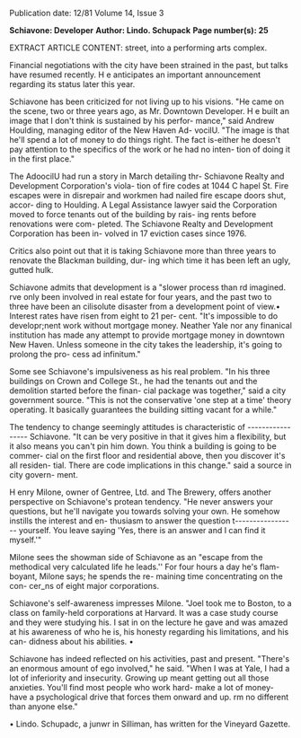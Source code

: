 Publication date: 12/81
Volume 14, Issue 3

**Schiavone: Developer**
**Author: Lindo. Schupack**
**Page number(s): 25**

EXTRACT ARTICLE CONTENT:
street, into a performing arts complex. 

Financial negotiations with the city 
have been strained in the past, but talks 
have resumed recently. H e anticipates 
an important announcement regarding 
its status later this year. 

Schiavone has been criticized for not 
living up to his visions. 
"He came on the scene, two or three 
years 
ago, 
as Mr. 
Downtown 
Developer. H e built an image that I 
don't think is sustained by his perfor-
mance," said Andrew Houlding, 
managing editor of the New Haven Ad-
vocilU. 
"The image is that he'll spend a lot of 
money to do things right. The fact 
is-either he doesn't pay attention to the 
specifics of the work or he had no inten-
tion of doing it in the first place." 

The AdoocilU had run a story in 
March detailing thr- Schiavone Realty 
and Development Corporation's viola-
tion of fire codes at 1044 C hapel St. Fire 
escapes were in disrepair and workmen 
had nailed fire escape doors shut, accor-
ding to Houlding. A Legal Assistance 
lawyer said the Corporation moved to 
force tenants out of the building by rais-
ing rents before renovations were com-
pleted. The Schiavone Realty and 
Development Corporation has been in-
volved in 17 eviction cases since 1976. 

Critics also point out that it is taking 
Schiavone more than three years to 
renovate the Blackman building, dur-
ing which time it has been left an ugly, 
gutted hulk. 

Schiavone admits that development 
is a "slower process than rd imagined. 
rve only been involved in real estate for 
four years, and the past two to three 
have been an cilisolute disaster from a 
development point of view.• Interest 
rates have risen from eight to 21 per-
cent. 
"It's impossible to do developr;nent 
work without mortgage money. Neather 
Yale nor any finanical institution has 
made any attempt to provide mortgage 
money in downtown New Haven. 
Unless someone in the city takes the 
leadership, it's going to prolong the pro-
cess ad infinitum." 

Some see Schiavone's impulsiveness 
as his real problem. 
"In his three buildings on Crown and 
College St., he had the tenants out and 
the demolition started before the finan-
cial package was together," said a city 
government source. "This is not the 
conservative 'one step at a time' theory 
operating. It basically guarantees the 
building sitting vacant for a while." 

The tendency to change seemingly
attitudes 
is 
characteristic of -----------------
Schiavone. "It can be very positive in 
that it gives him a flexibility, but it also 
means you can't pin him down. You 
think a building is going to be commer-
cial on the first floor and residential 
above, then you discover it's all residen-
tial. There are code implications in this 
change." said a source in city govern-
ment. 

H enry Milone, owner of Gentree, 
Ltd. and The Brewery, offers another 
perspective on Schiavone's protean 
tendency. "He never answers your 
questions, 
but 
he'll 
navigate you 
towards 
solving your own. 
He 
somehow instills the interest and en-
thusiasm 
to 
answer the 
question t-----------------
yourself. You leave saying 'Yes, there is 
an answer and I can find it myself.'" 

Milone sees the showman side of 
Schiavone as an "escape from the 
methodical very calculated life he 
leads.'' For four hours a day he's flam-
boyant, Milone says; he spends the re-
maining time concentrating on the con-
cer_ns of eight major corporations. 

Schiavone's self-awareness impresses 
Milone. "Joel took me to Boston, to a 
class on family-held corporations at 
Harvard. It was a case study course and 
they were studying his. I sat in on the 
lecture he gave and was amazed at his 
awareness of who he is, his honesty 
regarding his limitations, and his can-
didness about his abilities. • 

Schiavone has indeed reflected on his 
activities, past and present. 
"There's an enormous amount of ego 
involved," he said. "When I was at Yale, 
I had a lot of inferiority and insecurity. 
Growing up meant getting out all those 
anxieties. You'll find most people who 
work hard- make a lot of money-
have a psychological drive that forces 
them onward and up. rm no different 
than anyone else." 

• 
Lindo. Schupadc, a junwr in Silliman, has 
written for the Vineyard Gazette.
